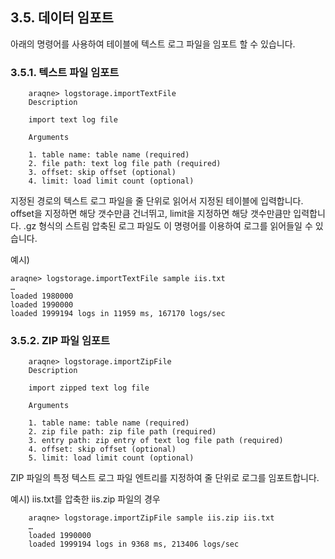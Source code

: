 ## 3.5. 데이터 임포트 ##

아래의 명령어를 사용하여 테이블에 텍스트 로그 파일을 임포트 할 수 있습니다.

### 3.5.1. 텍스트 파일 임포트 ###

~~~~
    araqne> logstorage.importTextFile
    Description

    import text log file

    Arguments

    1. table name: table name (required)
    2. file path: text log file path (required)
    3. offset: skip offset (optional)
    4. limit: load limit count (optional)
~~~~

지정된 경로의 텍스트 로그 파일을 줄 단위로 읽어서 지정된 테이블에 입력합니다. offset을 지정하면 해당 갯수만큼 건너뛰고, limit을 지정하면 해당 갯수만큼만 입력합니다. .gz 형식의 스트림 압축된 로그 파일도 이 명령어를 이용하여 로그를 읽어들일 수 있습니다.

예시)

~~~~
araqne> logstorage.importTextFile sample iis.txt
…
loaded 1980000
loaded 1990000
loaded 1999194 logs in 11959 ms, 167170 logs/sec
~~~~

### 3.5.2. ZIP 파일 임포트 ###

~~~~
    araqne> logstorage.importZipFile
    Description

    import zipped text log file

    Arguments

    1. table name: table name (required)
    2. zip file path: zip file path (required)
    3. entry path: zip entry of text log file path (required)
    4. offset: skip offset (optional)
    5. limit: load limit count (optional)
~~~~

ZIP 파일의 특정 텍스트 로그 파일 엔트리를 지정하여 줄 단위로 로그를 임포트합니다.

예시) iis.txt를 압축한 iis.zip 파일의 경우

~~~~
    araqne> logstorage.importZipFile sample iis.zip iis.txt
    …
    loaded 1990000
    loaded 1999194 logs in 9368 ms, 213406 logs/sec
~~~~
